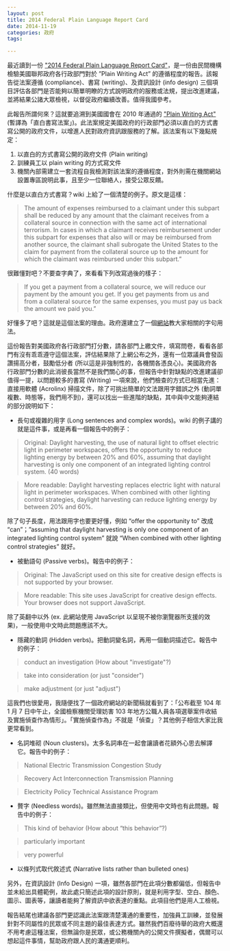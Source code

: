 ```yaml
---
layout: post
title: 2014 Federal Plain Language Report Card
date: 2014-11-19
categories: 政府
tags:

---
```


最近讀到一份 ["2014 Federal Plain Language Report Card"](http://centerforplainlanguage.org/2014-report-card/)，是一份由民間機構檢驗美國聯邦政府各行政部門對於 ”Plain Writing Act” 的遵循程度的報告。該報告從法案遵循 (compliance)、書寫 (writing)、及資訊設計 (info design) 三個項目評估各部門是否能夠以簡單明瞭的方式說明政府的服務或法規，提出改進建議，並將結果公諸大眾檢視，以督促政府繼續改善。值得我國參考。

此報告所謂何來？這就要追溯到美國國會在 2010 年通過的 ["Plain Writing Act"](http://en.wikipedia.org/wiki/Plain_Writing_Act_of_2010) (暫譯為「直白書寫法案」)。此法案規定美國政府的行政部門必須以直白的方式書寫公開的政府文件，以增進人民對政府資訊跟服務的了解。該法案有以下幾點規定：

1. 以直白的方式書寫公開的政府文件 (Plain writing)
2. 訓練員工以 plain writing 的方式寫文件
3. 機關內部需建立一套流程自我檢測對該法案的遵循程度，對外則需在機關網站設置專區說明此事，且至少一位聯絡人，接受公眾反饋。

什麼是以直白方式書寫？wiki 上給了一個清楚的例子。原文是這樣：

> The amount of expenses reimbursed to a claimant under this subpart shall be reduced by any amount that the claimant receives from a collateral source in connection with the same act of international terrorism. In cases in which a claimant receives reimbursement under this subpart for expenses that also will or may be reimbursed from another source, the claimant shall subrogate the United States to the claim for payment from the collateral source up to the amount for which the claimant was reimbursed under this subpart.”

很難懂對吧？不要查字典了，來看看下列改寫過後的樣子：

> If you get a payment from a collateral source, we will reduce our payment by the amount you get. If you get payments from us and from a collateral source for the same expenses, you must pay us back the amount we paid you.”

好懂多了吧？這就是這個法案的理由。政府還建立了一個[網站](http://www.plainlanguage.gov/)教大家相關的字句用法。

這份報告對美國政府各行政部門打分數，請各部門上繳文件，填寫問卷，看看各部門有沒有乖乖遵守這個法案，評估結果除了上網公布之外，還有一位眾議員會發函讚揚高分者，鼓勵低分者 (所以這是非強制性的，各機關各憑良心)。美國政府各行政部門分數的此消彼長當然不是我們關心的事，但報告中針對缺點的改進建議卻值得一提，以問題較多的書寫 (Writing) 一項來說，他們檢查的方式已相當先進：直接用軟體 (Acrolinx) 掃描文件，除了可挑出簡單的文法跟用字錯誤之外 (動詞單複數、時態等，我們用不到)，還可以找出一些進階的缺點，其中與中文能夠連結的部分說明如下：

* 長句或複雜的用字 (Long sentences and complex words)。wiki 的例子講的就是這件事，或是再看一個報告中的例子：

> Original: Daylight harvesting, the use of natural light to offset electric light in perimeter workspaces, offers the opportunity to reduce lighting energy by between 20% and 60%, assuming that daylight harvesting is only one component of an integrated lighting control system. (40 words)

> More readable: Daylight harvesting replaces electric light with natural light in perimeter workspaces. When combined with other lighting control strategies, daylight harvesting can reduce lighting energy by between 20% and 60%.

除了句子長度，用法跟用字也要更好懂，例如 “offer the opportunity to” 改成 “can”；”assuming that daylight harvesting is only one component of an integrated lighting control system” 就說 “When combined with other lighting control strategies” 就好。

* 被動語句 (Passive verbs)。報告中的例子：

> Original: The JavaScript used on this site for creative design effects is not supported by your browser.

> More readable: This site uses JavaScript for creative design effects. Your browser does not support JavaScript.

除了英翻中以外 (ex. 此網站使用 JavaScript 以呈現不被你瀏覽器所支援的效果)，一般使用中文時此問題應該不大。

* 隱藏的動詞 (Hidden verbs)。把動詞變名詞，再用一個動詞描述它。報告中的例子：

> conduct an investigation (How about "investigate"?)

> take into consideration (or just "consider")

> make adjustment (or just "adjust")

這我們也很愛用，我隨便找了一個政府網站的新聞稿就看到了：「公布截至 104 年 1 月 7 日中午止，全國檢察機關受理妨害 103 年地方公職人員各項選舉案件收結及實施偵查作為情形」。「實施偵查作為」不就是「偵查」？其他例子相信大家比我更常看到。

* 名詞堆砌 (Noun clusters)。太多名詞串在一起會讓讀者花額外心思去解譯它。報告中的例子：

> National Electric Transmission Congestion Study

> Recovery Act Interconnection Transmission Planning

> Electricity Policy Technical Assistance Program

* 贅字 (Needless words)。雖然無法直接類比，但使用中文時也有此問題。報告中的例子：

> This kind of behavior (How about “this behavior”?)

> particularly important

> very powerful

* 以條列式取代敘述式 (Narrative lists rather than bulleted ones)

另外，在資訊設計 (Info Design) 一項，雖然各部門在此項分數都偏低，但報告中並未給出具體範例，故此處只簡述此項的設計原則，就是利用字型、空白、顏色、圖示、圖表等，讓讀者能夠了解資訊中欲表達的重點。此項目他們是用人工檢視。

報告結尾也建議各部門更認識此法案跟清楚溝通的重要性，加強員工訓練，並發展針對不同屬性的民眾或不同主題的最佳表達方式。雖然我們百廢待舉的政府大概還不用考慮這種法案，但無論你是民眾，或公務機關內的公開文件撰擬者，偶爾可以想起這件事情，幫助政府跟人民的溝通更順利。